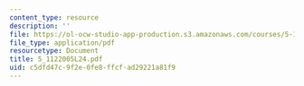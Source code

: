 ```yaml
---
content_type: resource
description: ''
file: https://ol-ocw-studio-app-production.s3.amazonaws.com/courses/5-112-principles-of-chemical-science-fall-2005/c5dfd47c9f2e0fe8ffcfad29221a81f9_5_1122005L24.pdf
file_type: application/pdf
resourcetype: Document
title: 5_1122005L24.pdf
uid: c5dfd47c-9f2e-0fe8-ffcf-ad29221a81f9
---
```

